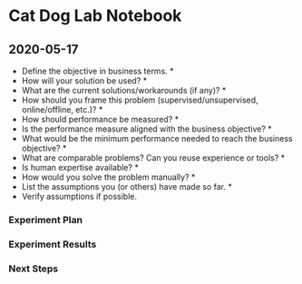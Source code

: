 # Cat Dog Lab Notebook

## 2020-05-17

* Define the objective in business terms.
  * 
* How will your solution be used?
  * 
* What are the current solutions/workarounds (if any)?
  * 
* How should you frame this problem (supervised/unsupervised, online/offline, etc.)?
  * 
* How should performance be measured?
  * 
* Is the performance measure aligned with the business objective?
  * 
* What would be the minimum performance needed to reach the business objective?
  * 
* What are comparable problems?  Can you reuse experience or tools?
  * 
* Is human expertise available?
  * 
* How would you solve the problem manually?
  * 
* List the assumptions you (or others) have made so far.
  * 
* Verify assumptions if possible.



### Experiment Plan



### Experiment Results



### Next Steps
